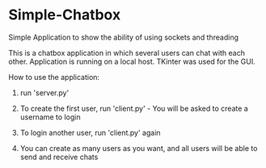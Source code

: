 # Simple-Chatbox
Simple Application to show the ability of using sockets and threading


This is a chatbox application in which several users can chat with each other. 
Application is running on a local host. 
TKinter was used for the GUI.


How to use the application:
 
1. run 'server.py'

2. To create the first user, run 'client.py' - You will be asked to create a username to login

3. To login another user, run 'client.py' again 

4. You can create as many users as you want, and all users will be able to send and receive chats
